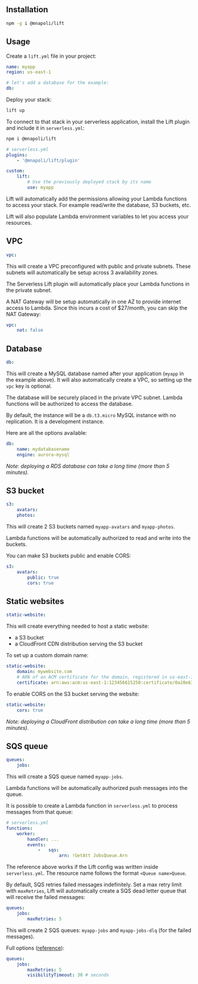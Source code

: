 ## Installation

```bash
npm -g i @mnapoli/lift
```

## Usage

Create a `lift.yml` file in your project:

```yaml
name: myapp
region: us-east-1

# let's add a database for the example:
db:
```

Deploy your stack:

```bash
lift up
```

To connect to that stack in your serverless application, install the Lift plugin and include it in `serverless.yml`:

```bash
npm i @mnapoli/lift
```

```yaml
# serverless.yml
plugins:
    - '@mnapoli/lift/plugin'

custom:
    lift:
        # Use the previously deployed stack by its name
        use: myapp
```

Lift will automatically add the permissions allowing your Lambda functions to access your stack. For example read/write the database, S3 buckets, etc.

Lift will also populate Lambda environment variables to let you access your resources.

## VPC

```yaml
vpc:
```

This will create a VPC preconfigured with public and private subnets. These subnets will automatically be setup across 3 availability zones.

The Serverless Lift plugin will automatically place your Lambda functions in the private subnet.

A NAT Gateway will be setup automatically in one AZ to provide internet access to Lambda. Since this incurs a cost of $27/month, you can skip the NAT Gateway:

```yaml
vpc:
    nat: false
```

## Database

```yaml
db:
```

This will create a MySQL database named after your application (`myapp` in the example above). It will also automatically create a VPC, so setting up the `vpc` key is optional.

The database will be securely placed in the private VPC subnet. Lambda functions will be authorized to access the database.

By default, the instance will be a `db.t3.micro` MySQL instance with no replication. It is a development instance.

Here are all the options available:

```yaml
db:
    name: mydatabasename
    engine: aurora-mysql
```

*Note: deploying a RDS database can take a long time (more than 5 minutes).*

## S3 bucket

```yaml
s3:
    avatars:
    photos:
```

This will create 2 S3 buckets named `myapp-avatars` and `myapp-photos`.

Lambda functions will be automatically authorized to read and write into the buckets.

You can make S3 buckets public and enable CORS:

```yaml
s3:
    avatars:
        public: true
        cors: true
```

## Static websites

```yaml
static-website:
```

This will create everything needed to host a static website:

- a S3 bucket
- a CloudFront CDN distribution serving the S3 bucket

To set up a custom domain name:

```yaml
static-website:
    domain: mywebsite.com
    # ARN of an ACM certificate for the domain, registered in us-east-1
    certificate: arn:aws:acm:us-east-1:123456615250:certificate/0a28e63d-d3a9-4578-9f8b-14347bfe8123
```

To enable CORS on the S3 bucket serving the website:

```yaml
static-website:
    cors: true
```

*Note: deploying a CloudFront distribution can take a long time (more than 5 minutes).*

## SQS queue

```yaml
queues:
    jobs:
```

This will create a SQS queue named `myapp-jobs`.

Lambda functions will be automatically authorized push messages into the queue.

It is possible to create a Lambda function in `serverless.yml` to process messages from that queue:

```yaml
# serverless.yml
functions:
    worker:
        handler: ...
        events:
            -   sqs:
                    arn: !GetAtt JobsQueue.Arn
```

The reference above works if the Lift config was written inside `serverless.yml`. The resource name follows the format `<Queue name>Queue`.

By default, SQS retries failed messages indefinitely. Set a max retry limit with `maxRetries`, Lift will automatically create a SQS dead letter queue that will receive the failed messages:

```yaml
queues:
    jobs:
        maxRetries: 5
```

This will create 2 SQS queues: `myapp-jobs` and `myapp-jobs-dlq` (for the failed messages).

Full options ([reference](https://docs.aws.amazon.com/AWSCloudFormation/latest/UserGuide/aws-properties-sqs-queues.html)):

```yaml
queues:
    jobs:
        maxRetries: 5
        visibilityTimeout: 30 # seconds
```

